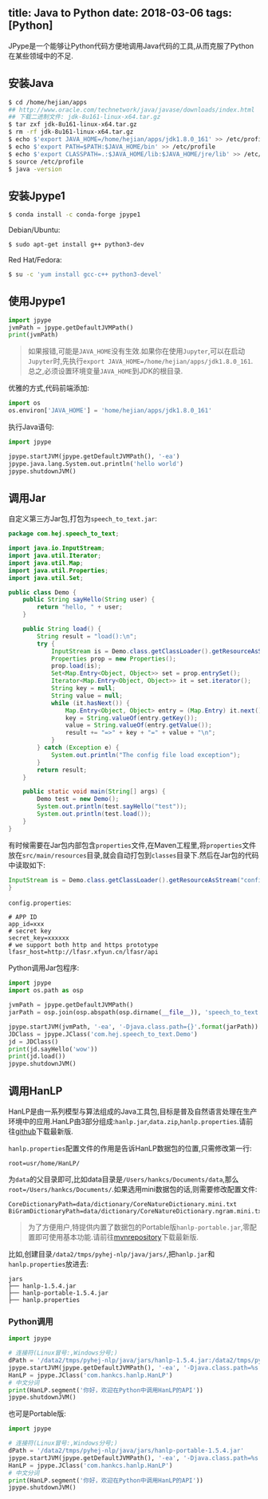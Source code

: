 title: Java to Python
date: 2018-03-06
tags: [Python]
---
JPype是一个能够让Python代码方便地调用Java代码的工具,从而克服了Python在某些领域中的不足.

<!--more-->
## 安装Java
```bash
$ cd /home/hejian/apps
## http://www.oracle.com/technetwork/java/javase/downloads/index.html
## 下载二进制文件: jdk-8u161-linux-x64.tar.gz
$ tar zxf jdk-8u161-linux-x64.tar.gz
$ rm -rf jdk-8u161-linux-x64.tar.gz
$ echo $'export JAVA_HOME=/home/hejian/apps/jdk1.8.0_161' >> /etc/profile
$ echo $'export PATH=$PATH:$JAVA_HOME/bin' >> /etc/profile
$ echo $'export CLASSPATH=.:$JAVA_HOME/lib:$JAVA_HOME/jre/lib' >> /etc/profile
$ source /etc/profile
$ java -version
```

## 安装Jpype1
```bash
$ conda install -c conda-forge jpype1
```

Debian/Ubuntu:
```bash
$ sudo apt-get install g++ python3-dev
```

Red Hat/Fedora:
```bash
$ su -c 'yum install gcc-c++ python3-devel'
```

## 使用Jpype1
```python
import jpype
jvmPath = jpype.getDefaultJVMPath()
print(jvmPath)
```

>如果报错,可能是`JAVA_HOME`没有生效.如果你在使用`Jupyter`,可以在启动`Jupyter`时,先执行`export JAVA_HOME=/home/hejian/apps/jdk1.8.0_161`.总之,必须设置环境变量`JAVA_HOME`到JDK的根目录.

优雅的方式,代码前端添加:
```python
import os
os.environ['JAVA_HOME'] = 'home/hejian/apps/jdk1.8.0_161'
```

执行Java语句:
```python
import jpype

jpype.startJVM(jpype.getDefaultJVMPath(), '-ea')
jpype.java.lang.System.out.println('hello world')
jpype.shutdownJVM()
```

## 调用Jar
自定义第三方Jar包,打包为`speech_to_text.jar`:
```java
package com.hej.speech_to_text;

import java.io.InputStream;
import java.util.Iterator;
import java.util.Map;
import java.util.Properties;
import java.util.Set;

public class Demo {
    public String sayHello(String user) {
        return "hello, " + user;
    }

    public String load() {
        String result = "load():\n";
        try {
            InputStream is = Demo.class.getClassLoader().getResourceAsStream("config.properties");
            Properties prop = new Properties();
            prop.load(is);
            Set<Map.Entry<Object, Object>> set = prop.entrySet();
            Iterator<Map.Entry<Object, Object>> it = set.iterator();
            String key = null;
            String value = null;
            while (it.hasNext()) {
                Map.Entry<Object, Object> entry = (Map.Entry) it.next();
                key = String.valueOf(entry.getKey());
                value = String.valueOf(entry.getValue());
                result += "=>" + key + "=" + value + "\n";
            }
        } catch (Exception e) {
            System.out.println("The config file load exception");
        }
        return result;
    }

    public static void main(String[] args) {
        Demo test = new Demo();
        System.out.println(test.sayHello("test"));
        System.out.println(test.load());
    }
}
```

有时候需要在Jar包内部包含`properties`文件,在Maven工程里,将`properties`文件放在`src/main/resources`目录,就会自动打包到`classes`目录下.然后在Jar包的代码中读取如下:
```java
InputStream is = Demo.class.getClassLoader().getResourceAsStream("config.properties");
}
```

`config.properties`:
```
# APP ID
app_id=xxx
# secret key
secret_key=xxxxxx
# we support both http and https prototype
lfasr_host=http://lfasr.xfyun.cn/lfasr/api
```

Python调用Jar包程序:
```python
import jpype
import os.path as osp

jvmPath = jpype.getDefaultJVMPath()
jarPath = osp.join(osp.abspath(osp.dirname(__file__)), 'speech_to_text.jar')

jpype.startJVM(jvmPath, '-ea', '-Djava.class.path={}'.format(jarPath))
JDClass = jpype.JClass('com.hej.speech_to_text.Demo')
jd = JDClass()
print(jd.sayHello('wow'))
print(jd.load())
jpype.shutdownJVM()
```

## 调用HanLP
HanLP是由一系列模型与算法组成的Java工具包,目标是普及自然语言处理在生产环境中的应用.HanLP由3部分组成:`hanlp.jar`,`data.zip`,`hanlp.properties`.请前往[github](https://github.com/hankcs/HanLP)下载最新版.

`hanlp.properties`配置文件的作用是告诉HanLP数据包的位置,只需修改第一行:
```
root=usr/home/HanLP/
```

为`data`的父目录即可,比如data目录是`/Users/hankcs/Documents/data`,那么`root=/Users/hankcs/Documents/`.如果选用mini数据包的话,则需要修改配置文件:
```
CoreDictionaryPath=data/dictionary/CoreNatureDictionary.mini.txt
BiGramDictionaryPath=data/dictionary/CoreNatureDictionary.ngram.mini.txt
```

>为了方便用户,特提供内置了数据包的Portable版`hanlp-portable.jar`,零配置即可使用基本功能.请前往[mvnrepository](http://mvnrepository.com/artifact/com.hankcs/hanlp)下载最新版.

比如,创建目录`/data2/tmps/pyhej-nlp/java/jars/`,把`hanlp.jar`和`hanlp.properties`放进去:
```
jars
├── hanlp-1.5.4.jar
├── hanlp-portable-1.5.4.jar
├── hanlp.properties
```

### Python调用
```python
import jpype

# 连接符(Linux冒号:,Windows分号;)
dPath = '/data2/tmps/pyhej-nlp/java/jars/hanlp-1.5.4.jar:/data2/tmps/pyhej-nlp/java/jars'
jpype.startJVM(jpype.getDefaultJVMPath(), '-ea', '-Djava.class.path=%s'%dPath, '-Xms1g', '-Xmx1g')
HanLP = jpype.JClass('com.hankcs.hanlp.HanLP')
# 中文分词
print(HanLP.segment('你好，欢迎在Python中调用HanLP的API'))
jpype.shutdownJVM()
```

也可是Portable版:
```python
import jpype

# 连接符(Linux冒号:,Windows分号;)
dPath = '/data2/tmps/pyhej-nlp/java/jars/hanlp-portable-1.5.4.jar'
jpype.startJVM(jpype.getDefaultJVMPath(), '-ea', '-Djava.class.path=%s'%dPath, '-Xms1g', '-Xmx1g')
HanLP = jpype.JClass('com.hankcs.hanlp.HanLP')
# 中文分词
print(HanLP.segment('你好，欢迎在Python中调用HanLP的API'))
jpype.shutdownJVM()
```
